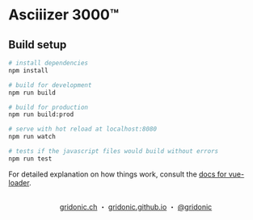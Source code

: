 # Asciiizer 3000™

## Build setup

``` bash
# install dependencies
npm install

# build for development
npm run build

# build for production
npm run build:prod

# serve with hot reload at localhost:8080
npm run watch

# tests if the javascript files would build without errors
npm run test
```

For detailed explanation on how things work, consult the [docs for vue-loader](http://vuejs.github.io/vue-loader).

[webpack]: https://webpack.js.org/
[code-splitting]: https://webpack.js.org/guides/code-splitting/#on-demand-code-splitting
[Vue.js]: https://vuejs.org/
[asynchronous]: https://vuejs.org/v2/guide/components.html#Async-Components
[scoped css]: https://vue-loader.vuejs.org/en/features/scoped-css.html
[Babel]: https://babeljs.io/

##  
<p align="center">
  <a href="https://gridonic.ch">gridonic.ch</a> ・
  <a href="https://gridonic.github.io">gridonic.github.io</a> ・
  <a href="https://twitter.com/gridonic">@gridonic</a>
</p>
